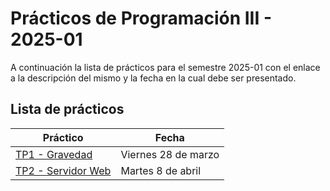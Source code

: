 # Prácticos de Programación III - 2025-01

A continuación la lista de prácticos para el semestre 2025-01
con el enlace a la descripción del mismo y la fecha en la cual 
debe ser presentado.

## Lista de prácticos

| Práctico                             | Fecha               |
|--------------------------------------|---------------------|
| [TP1 - Gravedad](./p1/README.md)     | Viernes 28 de marzo |
| [TP2 - Servidor Web](./p2/README.md) | Martes 8 de abril   |
